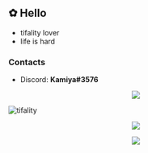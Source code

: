 ## ✿ Hello
- tifality lover
- life is hard

### Contacts
- Discord: **Kamiya#3576**

<p align="center">
  <img src="https://discord.c99.nl/widget/theme-1/697637569474723873.png" />
</p>

![tifality](https://i.imgur.com/WI4sDLj.jpeg)


<p align="center">
  <img src="https://github-readme-stats.vercel.app/api?username=Kamiya1337&show_icons=true&theme=tokyonight&count_private=true" />
</p>

<p align="center">
  <img src="https://github-readme-stats.vercel.app/api/top-langs/?username=Kamiya1337&langs_count=8&layout=compact&theme=tokyonight" />
</p>
